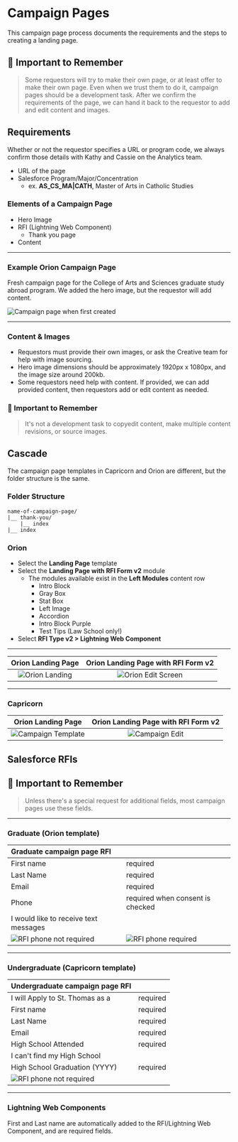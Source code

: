 # Campaign Pages

This campaign page process documents the requirements and the steps to creating a landing page.

## :dart: Important to Remember

> Some requestors will try to make their own page, or at least offer to make their own page. Even when we trust them to do it, campaign pages should be a development task. After we confirm the requirements of the page, we can hand it back to the requestor to add and edit content and images.

## Requirements

Whether or not the requestor specifies a URL or program code, we always confirm those details with Kathy and Cassie on the Analytics team.

-   URL of the page
-   Salesforce Program/Major/Concentration
    -   ex. **AS_CS_MA|CATH**, Master of Arts in Catholic Studies

### Elements of a Campaign Page

-   Hero Image
-   RFI (Lightning Web Component)
    -   Thank you page
-   Content

---

### Example Orion Campaign Page

Fresh campaign page for the College of Arts and Sciences graduate study abroad program. We added the hero image, but the requestor will add content.

![Campaign page when first created](/images/page.png)

---

### Content &amp; Images

-   Requestors must provide their own images, or ask the Creative team for help with image sourcing.
-   Hero image dimensions should be approximately 1920px x 1080px, and the image size around 200kb.
-   Some requestors need help with content. If provided, we can add provided content, then requestors add or edit content as needed.

### :dart: Important to Remember

> It's not a development task to copyedit content, make multiple content revisions, or source images.

## Cascade

The campaign page templates in Capricorn and Orion are different, but the folder structure is the same.

### Folder Structure

```
name-of-campaign-page/
|__ thank-you/
    |__ index
|__ index
```

### Orion

-   Select the **Landing Page** template
-   Select the **Landing Page with RFI Form v2** module
    -   The modules available exist in the **Left Modules** content row
        -   Intro Block
        -   Gray Box
        -   Stat Box
        -   Left Image
        -   Accordion
        -   Intro Block Purple
        -   Test Tips (Law School only!)
-   Select **RFI Type v2 > Lightning Web Component**

---

|             Orion Landing Page              |     Orion Landing Page with RFI Form v2      |
| :-----------------------------------------: | :------------------------------------------: |
| ![Orion Landing](/images/orion-landing.png) | ![Orion Edit Screen](/images/orion-edit.png) |

---

### Capricorn

|             Orion Landing Page             |     Orion Landing Page with RFI Form v2     |
| :----------------------------------------: | :-----------------------------------------: |
| ![Campaign Template](/images/campaign.png) | ![Campaign Edit](/images/campaign-edit.png) |

## Salesforce RFIs

## :dart: Important to Remember

> Unless there's a special request for additional fields, most campaign pages use these fields.

---

### Graduate (Orion template)

| Graduate campaign page RFI                 |                                                |
| :----------------------------------------- | :--------------------------------------------- |
| First name                                 | required                                       |
| Last Name                                  | required                                       |
| Email                                      | required                                       |
| Phone                                      | required when consent is checked               |
| I would like to receive text messages      |                                                |
| ![RFI phone not required](/images/rfi.png) | ![RFI phone required](/images/rfi-checked.png) |

---

### Undergraduate (Capricorn template)

| Undergraduate campaign page RFI               |          |
| :-------------------------------------------- | :------- |
| I will Apply to St. Thomas as a               | required |
| First name                                    | required |
| Last Name                                     | required |
| Email                                         | required |
| High School Attended                          | required |
| I can't find my High School                   |          |
| High School Graduation (YYYY)                 | required |
| ![RFI phone not required](/images/ug-rfi.png) |          |

---

### Lightning Web Components

First and Last name are automatically added to the RFI/Lightning Web Component, and are required fields.
